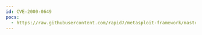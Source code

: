 ```yaml
---
id: CVE-2000-0649
pocs:
  - https://raw.githubusercontent.com/rapid7/metasploit-framework/master/modules/auxiliary/scanner/http/iis_internal_ip.rb
---
```

